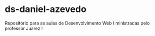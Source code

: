# ds-daniel-azevedo
Repositório para as aulas de Desenvolvimento Web I ministradas pelo professor Juarez ! 
